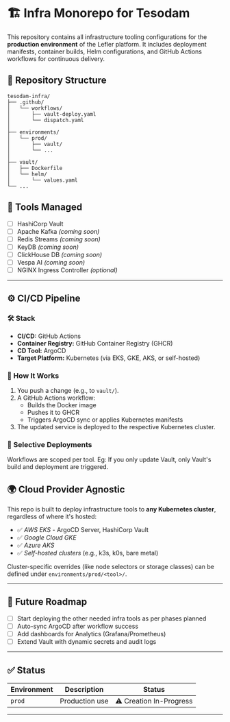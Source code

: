 # 🏗️ Infra Monorepo for Tesodam

This repository contains all infrastructure tooling configurations for the **production environment** of the Lefler platform. It includes deployment manifests, container builds, Helm configurations, and GitHub Actions workflows for continuous delivery.

## 📁 Repository Structure

```
tesodam-infra/
├── .github/
│   └── workflows/
│       ├── vault-deploy.yaml
│       └── dispatch.yaml
│
├── environments/
│   └── prod/
│       ├── vault/
│       └── ...
│
├── vault/
│   ├── Dockerfile
│   └── helm/
│       └── values.yaml
└── ...
```


## 🚀 Tools Managed

- [ ] HashiCorp Vault
- [ ] Apache Kafka *(coming soon)*
- [ ] Redis Streams *(coming soon)*
- [ ] KeyDB *(coming soon)*
- [ ] ClickHouse DB *(coming soon)*
- [ ] Vespa AI *(coming soon)*
- [ ] NGINX Ingress Controller *(optional)*

---

## ⚙️ CI/CD Pipeline

### 🛠️ Stack
- **CI/CD:** GitHub Actions
- **Container Registry:** GitHub Container Registry (GHCR)
- **CD Tool:** ArgoCD
- **Target Platform:** Kubernetes (via EKS, GKE, AKS, or self-hosted)

### 🧠 How It Works

1. You push a change (e.g., to `vault/`).
2. A GitHub Actions workflow:
   - Builds the Docker image
   - Pushes it to GHCR
   - Triggers ArgoCD sync or applies Kubernetes manifests
3. The updated service is deployed to the respective Kubernetes cluster.

### 🧠 Selective Deployments
Workflows are scoped per tool. 
Eg: If you only update Vault, only Vault's build and deployment are triggered.


## 🌍 Cloud Provider Agnostic

This repo is built to deploy infrastructure tools to **any Kubernetes cluster**, regardless of where it's hosted:

- ✅ *AWS EKS* - ArgoCD Server, HashiCorp Vault
- ✅ *Google Cloud GKE*
- ✅ *Azure AKS*
- ✅ *Self-hosted clusters* (e.g., k3s, k0s, bare metal)

Cluster-specific overrides (like node selectors or storage classes) can be defined under `environments/prod/<tool>/`.

---

## 🔮 Future Roadmap

- [ ] Start deploying the other needed infra tools as per phases planned
- [ ] Auto-sync ArgoCD after workflow success
- [ ] Add dashboards for Analytics (Grafana/Prometheus)
- [ ] Extend Vault with dynamic secrets and audit logs

---

## ✅ Status

| Environment | Description    | Status |
|-------------|----------------|--------|
| `prod`      | Production use | ⚠️ Creation In-Progress |
---
